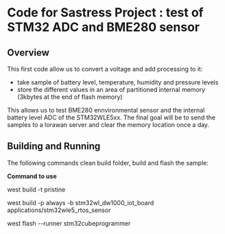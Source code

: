 # Code for Sastress Project : test of STM32 ADC and BME280 sensor

## Overview
This first code allow us to convert a voltage and add processing to it:

 - take sample of battery level, temperature, humidity and pressure levels
 - store the different values in an area of partitioned internal memory (3kbytes at the end of flash memory)

This allows us to test BME280 ennvironmental sensor and the internal battery level ADC of the STM32WLE5xx. The final goal will be to send the samples to a lorawan server and clear the memory location once a day.

## Building and Running
The following commands clean build folder, build and flash the sample:

**Command to use**

west build -t pristine

west build -p always -b stm32wl_dw1000_iot_board applications/stm32wle5_rtos_sensor

west flash --runner stm32cubeprogrammer
